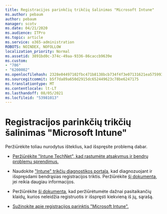 ```yaml
---
title: Registracijos parinkčių trikčių šalinimas "Microsoft Intune"
ms.author: pebaum
author: pebaum
manager: scotv
ms.date: 04/21/2020
ms.audience: ITPro
ms.topic: article
ms.service: o365-administration
ROBOTS: NOINDEX, NOFOLLOW
localization_priority: Normal
ms.assetid: 3891bd0c-374c-49aa-9336-86caccb9639e
ms.custom:
- "786"
- "6200002"
ms.openlocfilehash: 2328e04497102fbc471b8138bcb734f4f3e07131621ea57599330ffdf545ab1d
ms.sourcegitcommit: b5f7da89a650d2915dc652449623c78be6247175
ms.translationtype: MT
ms.contentlocale: lt-LT
ms.lasthandoff: 08/05/2021
ms.locfileid: "53981013"
---
```

# <a name="troubleshoot-issues-with-enrollment-options-microsoft-intune"></a>Registracijos parinkčių trikčių šalinimas "Microsoft Intune"

Peržiūrėkite toliau nurodytus išteklius, kad išspręsite problemą dabar.
  
- [Peržiūrėkite "Intune TechNet", kad rastumėte atsakymus ir bendrų problemų sprendimus.](https://social.technet.microsoft.com/Forums/home?category=microsoftintune&amp;filter=alltypes&amp;sort=lastpostdesc)

- Naudokite ["Intune" trikčių diagnostikos portalą,](https://aka.ms/intunetroubleshooting) kad diagnozuojant ir išspręsdami bendrąsias registracijos triktis. Peržiūrėkite [šį dokumentą,](https://docs.microsoft.com/intune/help-desk-operators) jei reikia daugiau informacijos.

- Peržiūrėkite [šį dokumentą,](https://docs.microsoft.com/troubleshoot/mem/intune/troubleshoot-device-enrollment-in-intune) kad peržiūrėtumėte dažnai pasitaikančių klaidų, kurios neleidžia registruotis ir išspręsti kiekvieną iš jų, sąrašą.

- [Sužinokite apie registracijos parinktis "Microsoft Intune".](https://docs.microsoft.com/intune/enrollment-options)
